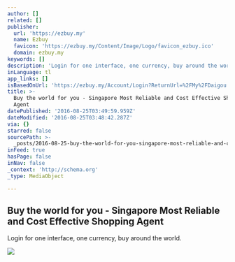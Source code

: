 ```yaml
---
author: []
related: []
publisher:
  url: 'https://ezbuy.my'
  name: Ezbuy
  favicon: 'https://ezbuy.my/Content/Image/Logo/favicon_ezbuy.ico'
  domain: ezbuy.my
keywords: []
description: 'Login for one interface, one currency, buy around the world.'
inLanguage: tl
app_links: []
isBasedOnUrl: 'https://ezbuy.my/Account/Login?ReturnUrl=%2FMy%2FDaigou'
title: >-
  Buy the world for you - Singapore Most Reliable and Cost Effective Shopping
  Agent
datePublished: '2016-08-25T03:49:59.959Z'
dateModified: '2016-08-25T03:48:42.287Z'
via: {}
starred: false
sourcePath: >-
  _posts/2016-08-25-buy-the-world-for-you-singapore-most-reliable-and-cost-eff.md
inFeed: true
hasPage: false
inNav: false
_context: 'http://schema.org'
_type: MediaObject

---
```

<article style=""><h1>Buy the world for you - Singapore Most Reliable and Cost Effective Shopping Agent</h1><p>Login for one interface, one currency, buy around the world.</p><img src="https://d3hp955ol7sp5f.cloudfront.net/Content/Image/Logo/ezbuy_footer.20160405941.png" /></article>